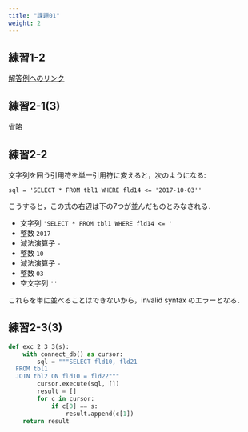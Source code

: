 ```yaml
---
title: "課題01"
weight: 2
---
```


## 練習1-2

<a href="exc1-2-ans.html" download>解答例へのリンク</a>

## 練習2-1(3)

省略

## 練習2-2

文字列を囲う引用符を単一引用符に変えると，次のようになる:

```
sql = 'SELECT * FROM tbl1 WHERE fld14 <= '2017-10-03''
```

こうすると，この式の右辺は下の7つが並んだものとみなされる．

* 文字列 `'SELECT * FROM tbl1 WHERE fld14 <= '`
* 整数 `2017`
* 減法演算子 `-`
* 整数 `10`
* 減法演算子 `-`
* 整数 `03`
* 空文字列 `''`

これらを単に並べることはできないから，invalid syntax のエラーとなる．

## 練習2-3(3)

```python
def exc_2_3_3(s):
    with connect_db() as cursor:
        sql = """SELECT fld10, fld21
  FROM tbl1
  JOIN tbl2 ON fld10 = fld22"""    
        cursor.execute(sql, [])
        result = []
        for c in cursor:
            if c[0] == s:
                result.append(c[1])
    return result
```
